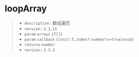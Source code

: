 # loopArray<T>

> - `description:` 数组遍历
> - `version:` `2.1.11`
> - `param` `arrays` `{T[]}`
> - `param` `callback` `{(unit:T,index?:number)=>true|void}`
> - `returns` `number`
> - `version:` `2.3.2`
